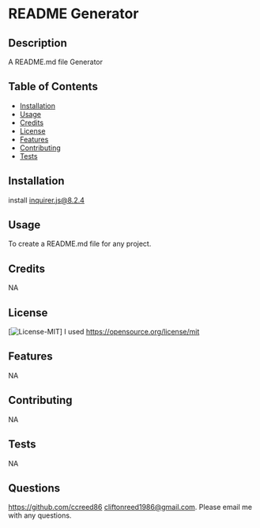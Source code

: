 # README Generator

## Description

A README.md file Generator

## Table of Contents

- [Installation](#installation)
- [Usage](#usage)
- [Credits](#credits)
- [License](#license)
- [Features](#features)
- [Contributing](#contributing)
- [Tests](#tests)

## Installation

install inquirer.js@8.2.4

## Usage

To create a README.md file for any project.

## Credits

NA


## License
[![License-MIT](https://img.shields.io/badge/License-MIT-blue)] I used https://opensource.org/license/mit
  
  
  

## Features

NA

## Contributing

NA

## Tests

NA

## Questions

https://github.com/ccreed86
cliftonreed1986@gmail.com. Please email me with any questions.

